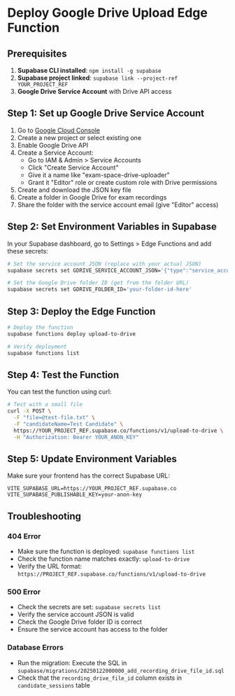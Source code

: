 # Deploy Google Drive Upload Edge Function

## Prerequisites

1. **Supabase CLI installed**: `npm install -g supabase`
2. **Supabase project linked**: `supabase link --project-ref YOUR_PROJECT_REF`
3. **Google Drive Service Account** with Drive API access

## Step 1: Set up Google Drive Service Account

1. Go to [Google Cloud Console](https://console.cloud.google.com/)
2. Create a new project or select existing one
3. Enable Google Drive API
4. Create a Service Account:
   - Go to IAM & Admin > Service Accounts
   - Click "Create Service Account"
   - Give it a name like "exam-space-drive-uploader"
   - Grant it "Editor" role or create custom role with Drive permissions
5. Create and download the JSON key file
6. Create a folder in Google Drive for exam recordings
7. Share the folder with the service account email (give "Editor" access)

## Step 2: Set Environment Variables in Supabase

In your Supabase dashboard, go to Settings > Edge Functions and add these secrets:

```bash
# Set the service account JSON (replace with your actual JSON)
supabase secrets set GDRIVE_SERVICE_ACCOUNT_JSON='{"type":"service_account","project_id":"your-project",...}'

# Set the Google Drive folder ID (get from the folder URL)
supabase secrets set GDRIVE_FOLDER_ID='your-folder-id-here'
```

## Step 3: Deploy the Edge Function

```bash
# Deploy the function
supabase functions deploy upload-to-drive

# Verify deployment
supabase functions list
```

## Step 4: Test the Function

You can test the function using curl:

```bash
# Test with a small file
curl -X POST \
  -F "file=@test-file.txt" \
  -F "candidateName=Test Candidate" \
  https://YOUR_PROJECT_REF.supabase.co/functions/v1/upload-to-drive \
  -H "Authorization: Bearer YOUR_ANON_KEY"
```

## Step 5: Update Environment Variables

Make sure your frontend has the correct Supabase URL:

```env
VITE_SUPABASE_URL=https://YOUR_PROJECT_REF.supabase.co
VITE_SUPABASE_PUBLISHABLE_KEY=your-anon-key
```

## Troubleshooting

### 404 Error
- Make sure the function is deployed: `supabase functions list`
- Check the function name matches exactly: `upload-to-drive`
- Verify the URL format: `https://PROJECT_REF.supabase.co/functions/v1/upload-to-drive`

### 500 Error
- Check the secrets are set: `supabase secrets list`
- Verify the service account JSON is valid
- Check the Google Drive folder ID is correct
- Ensure the service account has access to the folder

### Database Errors
- Run the migration: Execute the SQL in `supabase/migrations/20250122000000_add_recording_drive_file_id.sql`
- Check that the `recording_drive_file_id` column exists in `candidate_sessions` table
